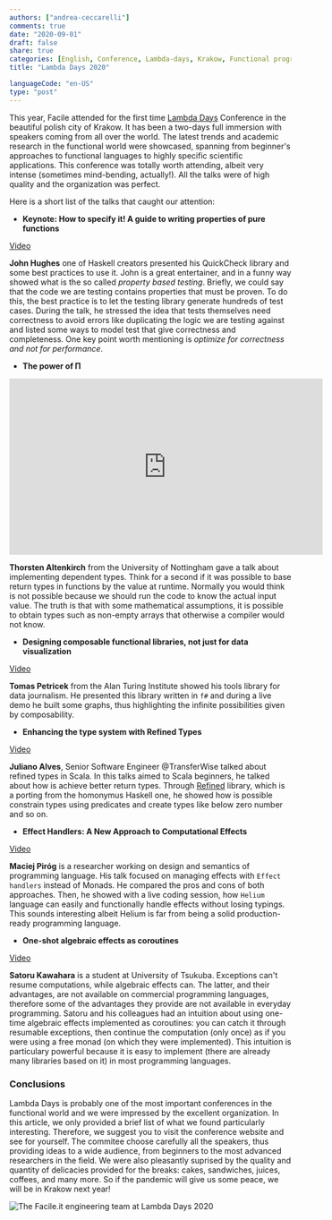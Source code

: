 ```yaml
---
authors: ["andrea-ceccarelli"]
comments: true
date: "2020-09-01"
draft: false
share: true
categories: [English, Conference, Lambda-days, Krakow, Functional programming]
title: "Lambda Days 2020"

languageCode: "en-US"
type: "post"
---
```


This year, Facile attended for the first time [Lambda Days](https://www.lambdadays.org/lambdadays2020) Conference in the beautiful polish city of Krakow.
It has been a two-days full immersion with speakers coming from all over the world.
The latest trends and academic research in the functional world were showcased, spanning from beginner's approaches to functional languages to highly specific scientific applications.
This conference was totally worth attending, albeit very intense (sometimes mind-bending, actually!). All the talks were of high quality and the organization was perfect.

Here is a short list of the talks that caught our attention:

- **Keynote: How to specify it! A guide to writing properties of pure functions**

[Video](https://www.youtube.com/watch?v=G0NUOst-53U&list=PLvL2NEhYV4ZsV9Bw0wp1P46SOdtk4pFW6&index=3&t=0s)

**John Hughes** one of Haskell creators presented his QuickCheck library and some best practices to use it.
John is a great entertainer, and in a funny way showed what is the so called *property based testing*.
Briefly, we could say that the code we are testing contains properties that must be proven. To do this, the best practice 
is to let the testing library generate hundreds of test cases.
During the talk, he stressed the idea that tests themselves need correctness to avoid errors like duplicating the logic 
we are testing against and listed some ways to model test that give correctness and completeness.
One key point worth mentioning is *optimize for correctness and not for performance*. 


- **The power of Π**
 
 <iframe width="560" height="315" src="https://www.youtube.com/embed/3zT5eVHpQwA?si=ovKHcngfyUUsSfi0" title="YouTube video player" frameborder="0" allow="accelerometer; autoplay; clipboard-write; encrypted-media; gyroscope; picture-in-picture; web-share" allowfullscreen></iframe> 


**Thorsten Altenkirch** from the University of Nottingham gave a talk about implementing dependent types.
Think for a second if it was possible to base return types in functions by the value at runtime. Normally you would think is not possible because we should run the code to know the actual input value.
The truth is that with some mathematical assumptions, it is possible to obtain types such as non-empty arrays that otherwise a compiler would not know.

- **Designing composable functional libraries, not just for data visualization**

[Video](https://www.youtube.com/watch?v=G1Dp0NtQHeY&list=PLvL2NEhYV4ZsV9Bw0wp1P46SOdtk4pFW6&index=11&t=0s)

**Tomas Petricek** from the Alan Turing Institute showed his tools library for data journalism.
He presented this library written in `f#` and during a live demo he built some graphs, thus highlighting the infinite possibilities given by composability.

- **Enhancing the type system with Refined Types**

[Video](https://www.youtube.com/watch?v=Fx8WXcAZWuk&list=PLvL2NEhYV4ZsV9Bw0wp1P46SOdtk4pFW6&index=28&t=0s)

**Juliano Alves**, Senior Software Engineer @TransferWise talked about refined types in Scala.
In this talks aimed to Scala beginners, he talked about how is achieve better return types.
Through [Refined](https://github.com/fthomas/refined) library, which is a porting from the homonymus Haskell one, he showed how is possible
constrain types using predicates and create types like below zero number and so on.


- **Effect Handlers: A New Approach to Computational Effects**

[Video](https://www.youtube.com/watch?v=6lv_E-CjGzg&list=PLvL2NEhYV4ZsV9Bw0wp1P46SOdtk4pFW6&index=37&t=0s)

**Maciej Piróg** is a researcher working on design and semantics of programming language.
His talk focused on managing effects with `Effect handlers` instead of Monads. He compared the pros and cons of both approaches. Then, 
he showed with a live coding session, how `Helium` language can easily and functionally handle effects without losing typings.
This sounds interesting albeit Helium is far from being a solid production-ready programming language.


- **One-shot algebraic effects as coroutines**

[Video](https://www.youtube.com/watch?v=JQwc1OBOt5k&list=PLvL2NEhYV4ZsV9Bw0wp1P46SOdtk4pFW6&index=22&t=0s)

**Satoru Kawahara** is a student at University of Tsukuba.
Exceptions can't resume computations, while algebraic effects can. The latter, and their advantages, are not available on commercial programming languages, therefore 
some of the advantages they provide are not available in everyday programming.
Satoru and his colleagues had an intuition about using one-time algebraic effects implemented as coroutines: you can catch it through resumable exceptions, 
then continue the computation (only once) as if you were using a free monad (on which they were implemented).
This intuition is particulary powerful because it is easy to implement (there are already many libraries based on it) in most programming languages.

### Conclusions

Lambda Days is probably one of the most important conferences in the functional world and we were impressed by the excellent organization. In this article, we only 
provided a brief list of what we found particularly interesting. Therefore, we suggest you to visit the conference website and see for yourself.
The commitee choose carefully all the speakers, thus providing ideas to a wide audience, from beginners to the most advanced researchers in the field.
We were also pleasantly suprised by the quality and quantity of delicacies provided for the breaks: cakes, sandwiches, juices, coffees, and many more.
So if the pandemic will give us some peace, we will be in Krakow next year!

![The Facile.it engineering team at Lambda Days 2020](/images/lambda-days-2020/the-team.jpg)

